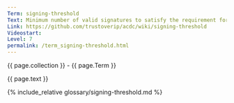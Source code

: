 ```yaml
---
Term: signing-threshold
Text: Minimum number of valid signatures to satisfy the requirement for successful validation
Link: https://github.com/trustoverip/acdc/wiki/signing-threshold
Videostart: 
Level: 7
permalink: /term_signing-threshold.html
---
```


{{ page.collection }} - {{ page.Term }}

   {{ page.text }}

{% include_relative glossary/signing-threshold.md %}
